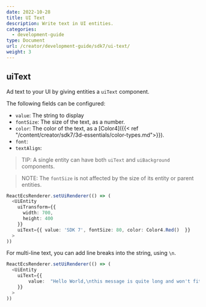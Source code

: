 ```yaml
---
date: 2022-10-28
title: UI Text
description: Write text in UI entities.
categories:
  - development-guide
type: Document
url: /creator/development-guide/sdk7/ui-text/
weight: 3
---
```


## uiText

Ad text to your UI by giving entities a `uiText` component.

The following fields can be configured:

- `value`: The string to display
- `fontSize`: The size of the text, as a number.
- `color`: The color of the text, as a [Color4]({{< ref "/content/creator/sdk7/3d-essentials/color-types.md">}}).
- `font`: 
- `textAlign`: 

<!-- TODO: what value for font?? (not the same as text)
what about text align, TextAlignMode not valid either -->


> TIP: A single entity can have both `uiText` and `uiBackground` components.

> NOTE: The `fontSize` is not affected by the size of its entity or parent entities.

```ts
ReactEcsRenderer.setUiRenderer(() => (
  <UiEntity
    uiTransform={{
      width: 700,
      height: 400
    }}
    uiText={{ value: 'SDK 7', fontSize: 80, color: Color4.Red()  }}
  >
))
```

<!-- TODO: examples with textAlign -->



For multi-line text, you can add line breaks into the string, using `\n`.


```ts
ReactEcsRenderer.setUiRenderer(() => (
  <UiEntity
    uiText={{ 
		value:  "Hello World,\nthis message is quite long and won't fit in a single line.\nI hope that's not a problem." 
	}}
  >
))
```